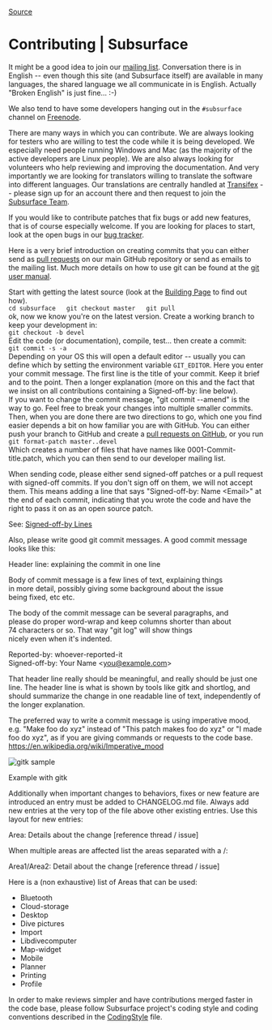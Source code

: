 [Source](https://subsurface-divelog.org/documentation/contributing/ "Permalink to Contributing | Subsurface")

# Contributing | Subsurface

It might be a good idea to join our [mailing list][1]. Conversation there is in English -- even though this site (and Subsurface itself) are available in many languages, the shared language we all communicate in is English. Actually "Broken English" is just fine… :-)

We also tend to have some developers hanging out in the `#subsurface` channel on [Freenode][2].

There are many ways in which you can contribute. We are always looking for testers who are willing to test the code while it is being developed. We especially need people running Windows and Mac (as the majority of the active developers are Linux people). We are also always looking for volunteers who help reviewing and improving the documentation. And very importantly we are looking for translators willing to translate the software into different languages. Our translations are centrally handled at [Transifex][3] \-- please sign up for an account there and then request to join the [Subsurface Team][4].

If you would like to contribute patches that fix bugs or add new features, that is of course especially welcome. If you are looking for places to start, look at the open bugs in our [bug tracker][5].

Here is a very brief introduction on creating commits that you can either send as [pull requests][6] on our main GitHub repository or send as emails to the mailing list. Much more details on how to use git can be found at the [git user manual][7].

Start with getting the latest source (look at the [Building Page][8] to find out how).  
`cd subsurface  
git checkout master  
git pull`  
ok, now we know you're on the latest version. Create a working branch to keep your development in:  
`git checkout -b devel`  
Edit the code (or documentation), compile, test… then create a commit:  
`git commit -s -a`  
Depending on your OS this will open a default editor -- usually you can define which by setting the environment variable `GIT_EDITOR`. Here you enter your commit message. The first line is the title of your commit. Keep it brief and to the point. Then a longer explanation (more on this and the fact that we insist on all contributions containing a Signed-off-by: line below).  
If you want to change the commit message, "git commit --amend" is the way to go. Feel free to break your changes into multiple smaller commits. Then, when you are done there are two directions to go, which one you find easier depends a bit on how familiar you are with GitHub. You can either push your branch to GitHub and create a [pull requests on GitHub][6], or you run  
`git format-patch master..devel`  
Which creates a number of files that have names like 0001-Commit-title.patch, which you can then send to our developer mailing list.

When sending code, please either send signed-off patches or a pull request with signed-off commits. If you don't sign off on them, we will not accept them. This means adding a line that says "Signed-off-by: Name \<Email\>" at the end of each commit, indicating that you wrote the code and have the right to pass it on as an open source patch.

See: [Signed-off-by Lines][9]

Also, please write good git commit messages. A good commit message looks like this:

Header line: explaining the commit in one line

Body of commit message is a few lines of text, explaining things  
in more detail, possibly giving some background about the issue  
being fixed, etc etc.

The body of the commit message can be several paragraphs, and  
please do proper word-wrap and keep columns shorter than about  
74 characters or so. That way "git log" will show things  
nicely even when it's indented.

Reported-by: whoever-reported-it  
Signed-off-by: Your Name \<you@example.com\>

That header line really should be meaningful, and really should be just one line. The header line is what is shown by tools like gitk and shortlog, and should summarize the change in one readable line of text, independently of the longer explanation.

The preferred way to write a commit message is using imperative mood, e.g. "Make foo do xyz" instead of "This patch makes foo do xyz" or "I made foo do xyz", as if you are giving commands or requests to the code base.
https://en.wikipedia.org/wiki/Imperative_mood

![gitk sample][10]

Example with gitk

Additionally when important changes to behaviors, fixes or new feature are introduced an entry must be added to  CHANGELOG.md file. Always add new entries at the very top of the file above other existing entries. Use this layout for new entries:

Area: Details about the change [reference thread / issue]

When multiple areas are affected list the areas separated with a /:

Area1/Area2: Detail about the change [reference thread / issue]

Here is a (non exhaustive) list of Areas that can be used:
* Bluetooth
* Cloud-storage
* Desktop
* Dive pictures
* Import
* Libdivecomputer
* Map-widget
* Mobile
* Planner
* Printing
* Profile

In order to make reviews simpler and have contributions merged faster in the code base, please follow Subsurface project's coding style and coding conventions described in the [CodingStyle][11] file.

[1]: http://lists.subsurface-divelog.org/cgi-bin/mailman/listinfo/subsurface
[2]: http://freenode.net/
[3]: https://www.transifex.com/
[4]: https://www.transifex.com/projects/p/subsurface/
[5]: https://github.com/Subsurface-divelog/subsurface/issues
[6]: https://github.com/Subsurface-divelog/subsurface/pulls
[7]: https://www.kernel.org/pub/software/scm/git/docs/user-manual.html
[8]: https://subsurface-divelog.org/building/
[9]: https://gerrit-review.googlesource.com/Documentation/user-signedoffby.html
[10]: https://subsurface-divelog.org/wp-content/uploads/2011/10/Screenshot-gitk-subsurface-1.png "Example with gitk"
[11]: https://github.com/Subsurface-divelog/subsurface/blob/master/CodingStyle.md
[12]: https://github.com/Subsurface-divelog/subsurface/blob/master/CONVENTIONS.md
